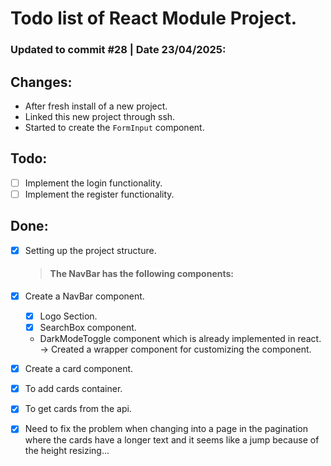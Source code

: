 # Todo list of React Module Project.

### Updated to commit #28 | Date 23/04/2025:

## Changes:

- After fresh install of a new project.
- Linked this new project through ssh.
- Started to create the `FormInput` component.

## Todo:

- [ ] Implement the login functionality.
- [ ] Implement the register functionality.

## Done:

- [x] Setting up the project structure.

  > #### The NavBar has the following components:

- [x] Create a NavBar component.

  - [x] Logo Section.
  - [x] SearchBox component.
  - DarkModeToggle component which is already implemented in react. -> Created a wrapper component for customizing the component.

- [x] Create a card component.

- [x] To add cards container.
- [x] To get cards from the api.

- [x] Need to fix the problem when changing into a page in the pagination where the cards have a longer text and it seems like a jump because of the height resizing...
